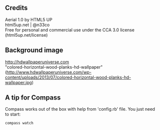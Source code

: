 ## Credits

Aerial 1.0 by HTML5 UP  
html5up.net | @n33co  
Free for personal and commercial use under the CCA 3.0 license (html5up.net/license)


## Background image

http://hdwallpaperuniverse.com  
"colored-horizontal-wood-planks-hd-wallpaper" (http://www.hdwallpaperuniverse.com/wp-content/uploads/2013/07/colored-horizontal-wood-planks-hd-wallpaper.jpg)


## A tip for Compass

Compass works out of the box with help from 'config.rb' file. You just need to start:
```
compass watch
```
